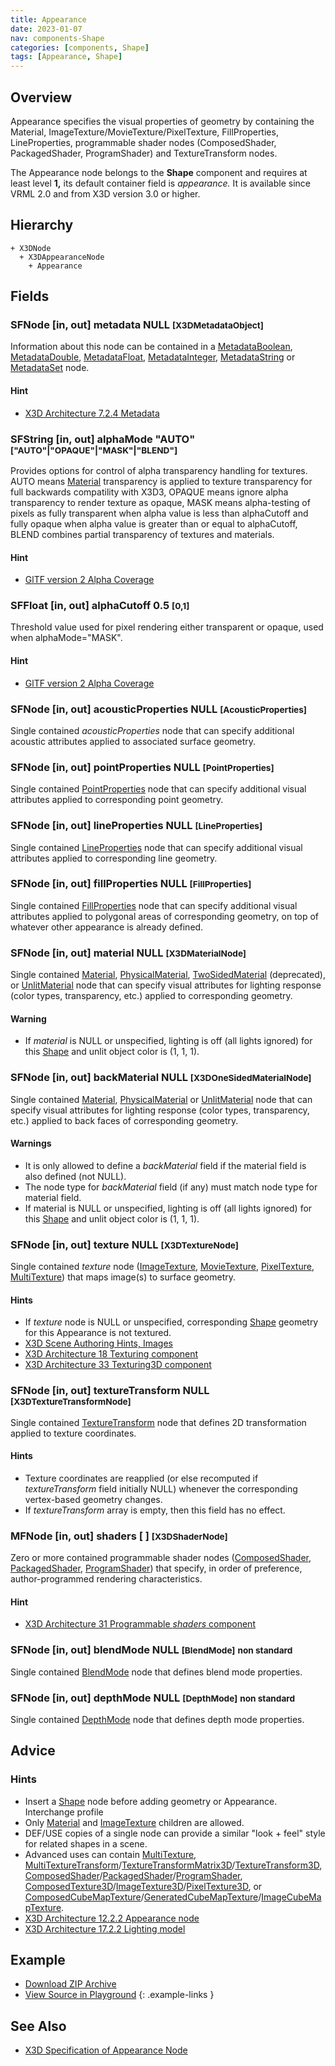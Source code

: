 ```yaml
---
title: Appearance
date: 2023-01-07
nav: components-Shape
categories: [components, Shape]
tags: [Appearance, Shape]
---
```

<style>
.post h3 {
  word-spacing: 0.2em;
}
</style>

## Overview

Appearance specifies the visual properties of geometry by containing the Material, ImageTexture/MovieTexture/PixelTexture, FillProperties, LineProperties, programmable shader nodes (ComposedShader, PackagedShader, ProgramShader) and TextureTransform nodes.

The Appearance node belongs to the **Shape** component and requires at least level **1,** its default container field is *appearance.* It is available since VRML 2.0 and from X3D version 3.0 or higher.

## Hierarchy

```
+ X3DNode
  + X3DAppearanceNode
    + Appearance
```

## Fields

### SFNode [in, out] **metadata** NULL <small>[X3DMetadataObject]</small>

Information about this node can be contained in a [MetadataBoolean](/x_ite/components/core/metadataboolean/), [MetadataDouble](/x_ite/components/core/metadatadouble/), [MetadataFloat](/x_ite/components/core/metadatafloat/), [MetadataInteger](/x_ite/components/core/metadatainteger/), [MetadataString](/x_ite/components/core/metadatastring/) or [MetadataSet](/x_ite/components/core/metadataset/) node.

#### Hint

- [X3D Architecture 7.2.4 Metadata](https://www.web3d.org/specifications/X3Dv4/ISO-IEC19775-1v4-IS/Part01/components/core.html#Metadata)

### SFString [in, out] **alphaMode** "AUTO" <small>["AUTO"|"OPAQUE"|"MASK"|"BLEND"]</small>

Provides options for control of alpha transparency handling for textures. AUTO means [Material](/x_ite/components/shape/material/) transparency is applied to texture transparency for full backwards compatility with X3D3, OPAQUE means ignore alpha transparency to render texture as opaque, MASK means alpha-testing of pixels as fully transparent when alpha value is less than alphaCutoff and fully opaque when alpha value is greater than or equal to alphaCutoff, BLEND combines partial transparency of textures and materials.

#### Hint

- [GlTF version 2 Alpha Coverage](https://www.khronos.org/registry/glTF/specs/2.0/glTF-2.0.html#alpha-coverage)

### SFFloat [in, out] **alphaCutoff** 0.5 <small>[0,1]</small>

Threshold value used for pixel rendering either transparent or opaque, used when alphaMode="MASK".

#### Hint

- [GlTF version 2 Alpha Coverage](https://www.khronos.org/registry/glTF/specs/2.0/glTF-2.0.html#alpha-coverage)

### SFNode [in, out] **acousticProperties** NULL <small>[AcousticProperties]</small>

Single contained *acousticProperties* node that can specify additional acoustic attributes applied to associated surface geometry.

### SFNode [in, out] **pointProperties** NULL <small>[PointProperties]</small>

Single contained [PointProperties](/x_ite/components/shape/pointproperties/) node that can specify additional visual attributes applied to corresponding point geometry.

### SFNode [in, out] **lineProperties** NULL <small>[LineProperties]</small>

Single contained [LineProperties](/x_ite/components/shape/lineproperties/) node that can specify additional visual attributes applied to corresponding line geometry.

### SFNode [in, out] **fillProperties** NULL <small>[FillProperties]</small>

Single contained [FillProperties](/x_ite/components/shape/fillproperties/) node that can specify additional visual attributes applied to polygonal areas of corresponding geometry, on top of whatever other appearance is already defined.

### SFNode [in, out] **material** NULL <small>[X3DMaterialNode]</small>

Single contained [Material](/x_ite/components/shape/material/), [PhysicalMaterial](/x_ite/components/shape/physicalmaterial/), [TwoSidedMaterial](/x_ite/components/shape/twosidedmaterial/) (deprecated), or [UnlitMaterial](/x_ite/components/shape/unlitmaterial/) node that can specify visual attributes for lighting response (color types, transparency, etc.) applied to corresponding geometry.

#### Warning

- If *material* is NULL or unspecified, lighting is off (all lights ignored) for this [Shape](/x_ite/components/shape/shape/) and unlit object color is (1, 1, 1).

### SFNode [in, out] **backMaterial** NULL <small>[X3DOneSidedMaterialNode]</small>

Single contained [Material](/x_ite/components/shape/material/), [PhysicalMaterial](/x_ite/components/shape/physicalmaterial/) or [UnlitMaterial](/x_ite/components/shape/unlitmaterial/) node that can specify visual attributes for lighting response (color types, transparency, etc.) applied to back faces of corresponding geometry.

#### Warnings

- It is only allowed to define a *backMaterial* field if the material field is also defined (not NULL).
- The node type for *backMaterial* field (if any) must match node type for material field.
- If material is NULL or unspecified, lighting is off (all lights ignored) for this [Shape](/x_ite/components/shape/shape/) and unlit object color is (1, 1, 1).

### SFNode [in, out] **texture** NULL <small>[X3DTextureNode]</small>

Single contained *texture* node ([ImageTexture](/x_ite/components/texturing/imagetexture/), [MovieTexture](/x_ite/components/texturing/movietexture/), [PixelTexture](/x_ite/components/texturing/pixeltexture/), [MultiTexture](/x_ite/components/texturing/multitexture/)) that maps image(s) to surface geometry.

#### Hints

- If *texture* node is NULL or unspecified, corresponding [Shape](/x_ite/components/shape/shape/) geometry for this Appearance is not textured.
- [X3D Scene Authoring Hints, Images](https://www.web3d.org/x3d/content/examples/X3dSceneAuthoringHints.html#Images)
- [X3D Architecture 18 Texturing component](https://www.web3d.org/specifications/X3Dv4/ISO-IEC19775-1v4-IS/Part01/components/texturing.html)
- [X3D Architecture 33 Texturing3D component](https://www.web3d.org/specifications/X3Dv4/ISO-IEC19775-1v4-IS/Part01/components/texture3D.html)

### SFNode [in, out] **textureTransform** NULL <small>[X3DTextureTransformNode]</small>

Single contained [TextureTransform](/x_ite/components/texturing/texturetransform/) node that defines 2D transformation applied to texture coordinates.

#### Hints

- Texture coordinates are reapplied (or else recomputed if *textureTransform* field initially NULL) whenever the corresponding vertex-based geometry changes.
- If *textureTransform* array is empty, then this field has no effect.

### MFNode [in, out] **shaders** [ ] <small>[X3DShaderNode]</small>

Zero or more contained programmable shader nodes ([ComposedShader](/x_ite/components/shaders/composedshader/), [PackagedShader](/x_ite/components/shaders/packagedshader/), [ProgramShader](/x_ite/components/shaders/programshader/)) that specify, in order of preference, author-programmed rendering characteristics.

#### Hint

- [X3D Architecture 31 Programmable *shaders* component](https://www.web3d.org/specifications/X3Dv4/ISO-IEC19775-1v4-IS/Part01/components/*shaders*.html)

### SFNode [in, out] **blendMode** NULL <small>[BlendMode]</small> <small class="blue">non standard</small>

Single contained [BlendMode](../../x-ite/blendmode) node that defines blend mode properties.

### SFNode [in, out] **depthMode** NULL <small>[DepthMode]</small> <small class="blue">non standard</small>

Single contained [DepthMode](../../x-ite/depthmode) node that defines depth mode properties.

## Advice

### Hints

- Insert a [Shape](/x_ite/components/shape/shape/) node before adding geometry or Appearance. Interchange profile
- Only [Material](/x_ite/components/shape/material/) and [ImageTexture](/x_ite/components/texturing/imagetexture/) children are allowed.
- DEF/USE copies of a single node can provide a similar "look + feel" style for related shapes in a scene.
- Advanced uses can contain [MultiTexture](/x_ite/components/texturing/multitexture/), [MultiTextureTransform](/x_ite/components/texturing/multitexturetransform/)/[TextureTransformMatrix3D](/x_ite/components/texturing3d/texturetransformmatrix3d/)/[TextureTransform3D](/x_ite/components/texturing3d/texturetransform3d/), [ComposedShader](/x_ite/components/shaders/composedshader/)/[PackagedShader](/x_ite/components/shaders/packagedshader/)/[ProgramShader](/x_ite/components/shaders/programshader/), [ComposedTexture3D](/x_ite/components/texturing3d/composedtexture3d/)/[ImageTexture3D](/x_ite/components/texturing3d/imagetexture3d/)/[PixelTexture3D](/x_ite/components/texturing3d/pixeltexture3d/), or [ComposedCubeMapTexture](/x_ite/components/cubemaptexturing/composedcubemaptexture/)/[GeneratedCubeMapTexture](/x_ite/components/cubemaptexturing/generatedcubemaptexture/)/[ImageCubeMapTexture](/x_ite/components/cubemaptexturing/imagecubemaptexture/).
- [X3D Architecture 12.2.2 Appearance node](https://www.web3d.org/specifications/X3Dv4/ISO-IEC19775-1v4-IS/Part01/components/shape.html#Appearancenode)
- [X3D Architecture 17.2.2 Lighting model](https://www.web3d.org/specifications/X3Dv4/ISO-IEC19775-1v4-IS/Part01/components/lighting.html#Lightingmodel)

## Example

<x3d-canvas class="xr-button-br" src="https://create3000.github.io/media/examples/Shape/Appearance/Appearance.x3d" update="auto" xrMovementControl="VIEWER_POSE"></x3d-canvas>

- [Download ZIP Archive](https://create3000.github.io/media/examples/Shape/Appearance/Appearance.zip)
- [View Source in Playground](/x_ite/playground/?url=https://create3000.github.io/media/examples/Shape/Appearance/Appearance.x3d)
{: .example-links }

## See Also

- [X3D Specification of Appearance Node](https://www.web3d.org/documents/specifications/19775-1/V4.0/Part01/components/shape.html#Appearance)
